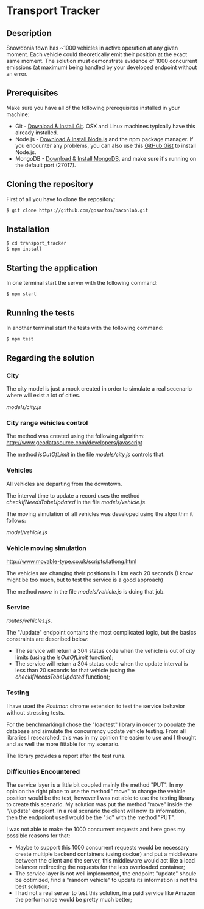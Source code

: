 # Transport Tracker

## Description
Snowdonia town has ~1000 vehicles in active operation at any given moment. Each vehicle could theoretically emit their position at the exact same moment. The solution must demonstrate evidence of 1000 concurrent emissions (at maximum) being handled by your developed endpoint without an error.

## Prerequisites

Make sure you have all of the following prerequisites installed in your machine:

* Git - [Download & Install Git](https://git-scm.com/downloads). OSX and Linux machines typically have this already installed.
* Node.js - [Download & Install Node.js](https://nodejs.org/en/download/) and the npm package manager. If you encounter any problems, you can also use this [GitHub Gist](https://gist.github.com/isaacs/579814) to install Node.js.
* MongoDB - [Download & Install MongoDB](http://www.mongodb.org/downloads), and make sure it's running on the default port (27017).

## Cloning the repository

First of all you have to clone the repository:

```bash
$ git clone https://github.com/gosantos/baconlab.git
```

## Installation

```bash
$ cd transport_tracker
$ npm install
```

## Starting the application

In one terminal start the server with the following command:

```bash
$ npm start
```

## Running the tests

In another terminal start the tests with the following command:

```bash
$ npm test
```
## Regarding the solution

### City

The city model is just a mock created in order to simulate a real secenario where will exist a lot of cities.

*models/city.js*

### City range vehicles control

The method was created using the following algorithm: 
http://www.geodatasource.com/developers/javascript

The method *isOutOfLimit* in the file *models/city.js* controls that.

### Vehicles

All vehicles are departing from the downtown.

The interval time to update a record uses the method *checkIfNeedsTobeUpdated* in the file *models/vehicle.js*.

The moving simulation of all vehicles was developed using the algorithm  it follows:

*model/vehicle.js*

### Vehicle moving simulation

http://www.movable-type.co.uk/scripts/latlong.html

The vehicles are changing their positions in 1 km each 20 seconds (I know might be too much, but to test the service is a good approach)

The method *move* in the file *models/vehicle.js* is doing that job.

### Service

*routes/vehicles.js*.

The "/update" endpoint contains the most complicated logic, but the basics constraints are described below: 

* The service will return a 304 status code when the vehicle is out of city limits (using the *isOutOfLimit* function);
* The service will return a 304 status code when the update interval is less than 20 seconds for that vehicle (using the *checkIfNeedsTobeUpdated* function);

### Testing 

I have used the *Postman* chrome extension to test the service behavior without stressing tests.

For the benchmarking I chose the "loadtest" library in order to populate the database and simulate the concurrency update vehicle testing.
From all libraries I researched, this was in my opinion the easier to use and I thought and as well the more fittable for my scenario.

The library provides a report after the test runs.

### Difficulties Encountered

The service layer is a little bit coupled mainly the method "PUT". In my opinion the right place to use the method "move" to change the vehicle position would be the test, however I was not able to use the testing library to create this scenario. 
My solution was put the method "move" inside the "/update" endpoint.
In a real scenario the client will now its information, then the endpoiont used would be the ":id" with the method "PUT". 

I was not able to make the 1000 concurrent requests and here goes my possible reasons for that:

* Maybe to support this 1000 concurrent requests would be necessary create multiple backend containers (using docker) and put a middleware between the client and the server, this middleware would act like a load balancer redirecting the requests for the less overloaded container;
* The service layer is not well implemented, the endpoint "update" shoule be optimized, find a "random vehicle" to update its information is not the best solution;
* I had not a real server to test this solution, in a paid service like Amazon the performance would be pretty much better;
